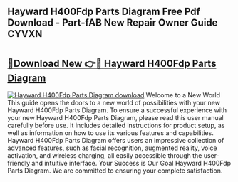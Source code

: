 ## Hayward H400Fdp Parts Diagram Free Pdf Download - Part-fAB New Repair Owner Guide CYVXN

# <h2><a href="http://dfrmlkp.blite.top/?on=Hayward+H400Fdp+Parts+Diagram">🔗Download New 👉🔴 Hayward H400Fdp Parts Diagram</a></h2>

[![Hayward H400Fdp Parts Diagram download](https://i.imgur.com/lujVjoI.png)](http://dfrmlkp.blite.top/?on=Hayward+H400Fdp+Parts+Diagram)
Welcome to a New World This guide opens the doors to a new world of possibilities with your new Hayward H400Fdp Parts Diagram. To ensure a successful experience with your new Hayward H400Fdp Parts Diagram, please read this user manual carefully before use. It includes detailed instructions for product setup, as well as information on how to use its various features and capabilities. Hayward H400Fdp Parts Diagram offers users an impressive collection of advanced features, such as facial recognition, augmented reality, voice activation, and wireless charging, all easily accessible through the user-friendly and intuitive interface. Your Success is Our Goal Hayward H400Fdp Parts Diagram. We are committed to ensuring your complete satisfaction.
